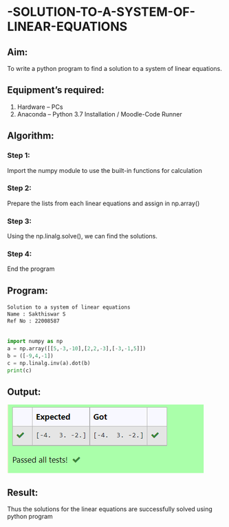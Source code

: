 # -SOLUTION-TO-A-SYSTEM-OF-LINEAR-EQUATIONS
## Aim:
To write a python program to find a solution to a system of linear equations.
## Equipment’s required:
1. 	Hardware – PCs
2. 	Anaconda – Python 3.7 Installation / Moodle-Code Runner
## Algorithm:
### Step 1: 
Import the numpy module to use the built-in functions for calculation
### Step 2: 
Prepare the lists from each linear equations and assign in np.array()
### Step 3: 
Using the np.linalg.solve(), we can find the solutions.
### Step 4: 
End the program
## Program: 
```
Solution to a system of linear equations
Name : Sakthiswar S
Ref No : 22008587
```
```python

import numpy as np
a = np.array([[5,-3,-10],[2,2,-3],[-3,-1,5]])
b = ([-9,4,-1])
c = np.linalg.inv(a).dot(b)
print(c)
```

## Output:
![model](output.png)
## Result: 
Thus the solutions for the linear equations are successfully solved using python program

